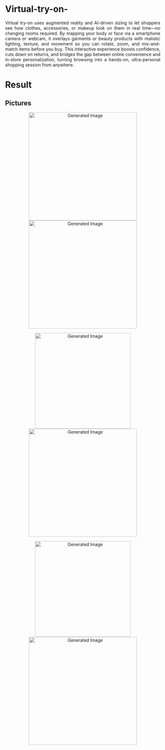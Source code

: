# Virtual-try-on-
<p align="justify"> Virtual try-on uses augmented reality and AI-driven sizing to let shoppers see how clothes, accessories, or makeup look on them in real time—no changing rooms required. By mapping your body or face via a smartphone camera or webcam, it overlays garments or beauty products with realistic lighting, texture, and movement so you can rotate, zoom, and mix-and-match items before you buy. This interactive experience boosts confidence, cuts down on returns, and bridges the gap between online convenience and in-store personalization, turning browsing into a hands-on, ultra-personal shopping session from anywhere.</p>


# Result
## Pictures
<p align="center">
  <img src="https://github.com/user-attachments/assets/971d19f7-7acd-4ac5-923b-716281b7c9c9" width="350" title="Generated Image">
  <img src="https://github.com/user-attachments/assets/d6601ae5-aac2-4dda-91dc-283915d2dfab" width="350" title="Generated Image">
</p>


<p align="center">
  <img src="https://github.com/user-attachments/assets/61847ae4-1377-41ee-9580-7364a56dd98b" width="310" title="Generated Image">
  <img src="https://github.com/user-attachments/assets/1ac4c8a7-af56-4ee8-8dd3-d9c6ff661591" width="350" title="Generated Image">
</p>

<p align="center">
  <img src="https://github.com/user-attachments/assets/8cf186bd-f539-4bb2-a0d7-7a56668ec204" width="310" title="Generated Image">
  <img src="https://github.com/user-attachments/assets/3b1eae8b-636c-4a65-acff-872ffbcfcd32" width="350" title="Generated Image">
</p>

